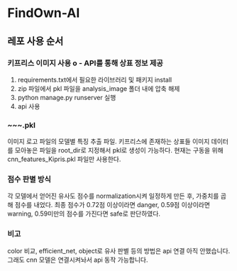 # FindOwn-AI

## 레포 사용 순서

### 키프리스 이미지 사용 o - API를 통해 상표 정보 제공
1. requirements.txt에서 필요한 라이브러리 및 패키지 install
2. zip 파일에서 pkl 파일을 analysis_image 폴더 내에 압축 해제 
3. python manage.py runserver 실행
4. api 사용

### ~~~.pkl
이미지 로고 파일의 모델별 특징 추출 파일. 키프리스에 존재하는 상표들 이미지 데이터를 모아놓은 파일을 root_dir로 지정해서 pkl로 생성이 가능하다. 현재는 구동을 위해 cnn_features_Kipris.pkl 파일만 사용한다.

### 점수 판별 방식
각 모델에서 얻어진 유사도 점수를 normalization시켜 일정하게 만든 후, 가중치를 곱해 점수를 내었다.
최종 점수가 0.72점 이상이라면 danger, 0.59점 이상이라면 warning, 0.59미만의 점수를 가진다면 safe로 판단하였다. 

### 비고
color 비교, efficient_net, object로 유사 판별 등의 방법은 api 연결 아직 안했습니다. 그래도 cnn 모델은 연결시켜놔서 api 동작 가능합니다.
